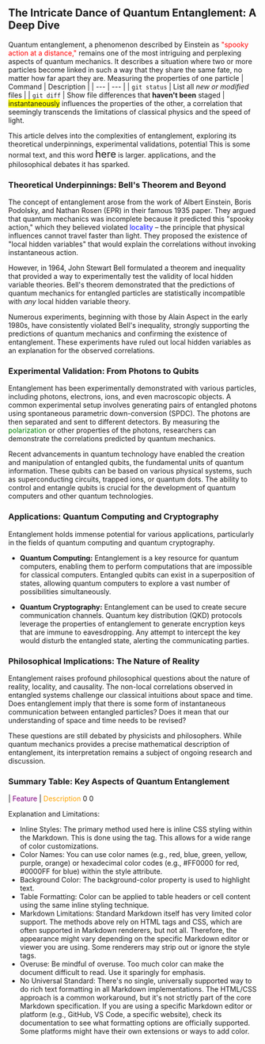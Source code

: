 ## The Intricate Dance of Quantum Entanglement: A Deep Dive

Quantum entanglement, a phenomenon described by Einstein as <span style="color:red;">"spooky action at a distance,"</span> remains one of the most intriguing and perplexing aspects of quantum mechanics.  It describes a situation where two or more particles become linked in such a way that they share the same fate, no matter how far apart they are.  Measuring the properties of one particle 
| Command | Description |
| --- | --- |
| `git status` | List all *new or modified* files |
| `git diff` | Show file differences that **haven't been** staged |
<span style="background-color:yellow;">instantaneously</span> influences the properties of the other, a correlation that seemingly transcends the limitations of classical physics and the speed of light.

This article delves into the complexities of entanglement, exploring its theoretical underpinnings, experimental validations, potential This is some normal text, and this word <span style="font-size: 20px;">here</span> is larger.
 applications, and the philosophical debates it has sparked.

### Theoretical Underpinnings: Bell's Theorem and Beyond

The concept of entanglement arose from the work of Albert Einstein, Boris Podolsky, and Nathan Rosen (EPR) in their famous 1935 paper. They argued that quantum mechanics was incomplete because it predicted this "spooky action," which they believed violated <span style="color:blue;">locality</span> – the principle that physical influences cannot travel faster than light.  They proposed the existence of "local hidden variables" that would explain the correlations without invoking instantaneous action.

However, in 1964, John Stewart Bell formulated a theorem and inequality that provided a way to experimentally test the validity of local hidden variable theories.  Bell's theorem demonstrated that the predictions of quantum mechanics for entangled particles are statistically incompatible with *any* local hidden variable theory.

Numerous experiments, beginning with those by Alain Aspect in the early 1980s, have consistently violated Bell's inequality, strongly supporting the predictions of quantum mechanics and confirming the existence of entanglement.  These experiments have ruled out local hidden variables as an explanation for the observed correlations.

### Experimental Validation: From Photons to Qubits

Entanglement has been experimentally demonstrated with various particles, including photons, electrons, ions, and even macroscopic objects.  A common experimental setup involves generating pairs of entangled photons using spontaneous parametric down-conversion (SPDC).  The photons are then separated and sent to different detectors.  By measuring the <span style="color:green;">polarization</span> or other properties of the photons, researchers can demonstrate the correlations predicted by quantum mechanics.

Recent advancements in quantum technology have enabled the creation and manipulation of entangled qubits, the fundamental units of quantum information.  These qubits can be based on various physical systems, such as superconducting circuits, trapped ions, or quantum dots.  The ability to control and entangle qubits is crucial for the development of quantum computers and other quantum technologies.

### Applications: Quantum Computing and Cryptography

Entanglement holds immense potential for various applications, particularly in the fields of quantum computing and quantum cryptography.

*   **Quantum Computing:** Entanglement is a key resource for quantum computers, enabling them to perform computations that are impossible for classical computers.  Entangled qubits can exist in a superposition of states, allowing quantum computers to explore a vast number of possibilities simultaneously.

*   **Quantum Cryptography:** Entanglement can be used to create secure communication channels.  Quantum key distribution (QKD) protocols leverage the properties of entanglement to generate encryption keys that are immune to eavesdropping.  Any attempt to intercept the key would disturb the entangled state, alerting the communicating parties.

### Philosophical Implications: The Nature of Reality

Entanglement raises profound philosophical questions about the nature of reality, locality, and causality.  The non-local correlations observed in entangled systems challenge our classical intuitions about space and time.  Does entanglement imply that there is some form of instantaneous communication between entangled particles?  Does it mean that our understanding of space and time needs to be revised?

These questions are still debated by physicists and philosophers.  While quantum mechanics provides a precise mathematical description of entanglement, its interpretation remains a subject of ongoing research and discussion.

### Summary Table: Key Aspects of Quantum Entanglement

| <span style="color:purple;">Feature</span>           | <span style="color:orange;">Description</span>                                                                                                                                                                                                                                                                                                                                                                                                                                                                                                                                                                                                                                                                                                                                                                                                                                                                                                                                                                                                                                                                                                                                                                                                                                                                                                                                                                                                                                                                                                                                                                                                                                                                                                                                                                                                                                                                                                                                                                                                                                                                                                                                                                                                                                                                                                                                                                                                                                                                                                                                                                                                                                                                                                                                                                                                                                                                                                                                                                                                                                                                                                                                                                                                                                                                                                                                                                                                                                                                                                                                                                                                                                                                                                                                                                                                                                                                                                                                                                                                                                                                                                                                                                                                                                                                                                                                                                                                                                                                                                                                                                                                                                                                                                                                                                                                                                                                                                                                                                                                                                                                                                                                                                                                                                                                                                                                                                                                                                                                                                                                                                                                                                                                                                                                                                                                                                                                                                                                                                                                                                                                                                                                                                                                                                                                                                                                                                                                                                                                                                                                                                                                                                                                                                                                                                                                                                                                                                                                                                                                                                                                                                                                                                                                                                                                                                                                                                                                                                                                                                                                                                                                                                                                                                                                                                                                                                                                                                                                                                                                                                                                                                                                                                                                                                                                                                                                                                                                                                                                                                                                                                                                                                                                                                                                                                                                                                                                                                                                                                                                                                                                                                                                                                                                                                                                                                                                                                                                                                                                                                                                                                                                                                                                                                                                                                                                                                                                                                                                                                                                                                                                                                                                                                                                                                                                                                                                                                                                                                                                                                                                                                                                                                                                                                                                                                                                                                                                                                                                                                                                                                                                                                                                                                                                                                                                                                                                                                                                                                                                                                                                                                                                                                                                                                                                                                                                                                                                                                                                                                                                                                                                                                                                                                                                                                                                                                                                                                                                                                                                                                                                                                                                                                                                                                                                                                                                                                                                                                                                                                                                                                                                                                                                                                                                                                                                                                                                                                                                                                                                                                                                                                                                                                                                                                                                                                                                                                                                                                                                                                                                                                                                                                                                                                                                                                                                                                                                                                                                                                                                                                                                                                                                                                                                                                                                                                                                                                                                                                                                                                                                                                                                                                                                                                                                                                                                                                                                                                                                                                                                                                                                                                                                                                                                                                                                                                                                                                                                                                                                                                                                                                                                                                                                                                                                                                                                                                                                                                                                                                                                                                                                                                                                                                                                                                                                                                                                                                                                                                                                                                                                                                                                                                                                                                                                                                                                                                                                                                                                                                                                                                                                                                                                                                                                                                                                                                                                                                                                                                                                                                                                                                                                                                                                                                                                                                                                                                                                                                                                                                                                                                                                                                                                                                                                                                                                                                                                                                                                                                                                                                                                                                                                                                                                                                                                                                                                                                                                                                                                                                                                     0                                                                                                                                                                                                                                                                                                                                                                                                                                                                                                                                                                                                                                                                                                                                                                                                                                                                                                                                                                                                                                                                                                                                                                                                                                                                                                                                                                                                                                                                                                                                                                                                                                                                                                                                                                                                                                                                                                                                                                                                                                                                                                                                                                                                                                                                                                                                                                                                                                                                                                                                                 0

Explanation and Limitations:
 * Inline Styles:  The primary method used here is inline CSS styling within the Markdown. This is done using the <span style="..."> tag.  This allows for a wide range of color customizations.
 * Color Names: You can use color names (e.g., red, blue, green, yellow, purple, orange) or hexadecimal color codes (e.g., #FF0000 for red, #0000FF for blue) within the style attribute.
 * Background Color: The background-color property is used to highlight text.
 * Table Formatting:  Color can be applied to table headers or cell content using the same inline styling technique.
 * Markdown Limitations: Standard Markdown itself has very limited color support.  The methods above rely on HTML tags and CSS, which are often supported in Markdown renderers, but not all.  Therefore, the appearance might vary depending on the specific Markdown editor or viewer you are using.  Some renderers may strip out or ignore the style tags.
 * Overuse: Be mindful of overuse. Too much color can make the document difficult to read.  Use it sparingly for emphasis.
 * No Universal Standard: There's no single, universally supported way to do rich text formatting in all Markdown implementations.  The HTML/CSS approach is a common workaround, but it's not strictly part of the core Markdown specification.
If you are using a specific Markdown editor or platform (e.g., GitHub, VS Code, a specific website), check its documentation to see what formatting options are officially supported.  Some platforms might have their own extensions or ways to add color.
